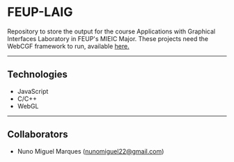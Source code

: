 # FEUP-LAIG

Repository to store the output for the course Applications with Graphical Interfaces Laboratory in FEUP's MIEIC Major. These projects need the WebCGF framework to run, available [here.](https://paginas.fe.up.pt/~ruirodrig/pub/sw/webcgf/docs/)

---

## Technologies
 * JavaScript
 *  C/C++
 * WebGL
 
 ---
 
## Collaborators

 * Nuno Miguel Marques (nunomiguel22@gmail.com)
